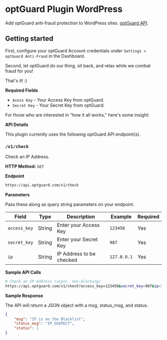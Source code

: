 # optGuard Plugin WordPress
Add optGuard anti-fraud protection to WordPress sites. [optGuard API](https://api.optguard.com/doc/).

## Getting started

First, configure your optGuard Account credentials under `Settings > optGuard Anti-Fraud` in the Dashboard.

Second, let optGuard do our thing, sit back, and relax while we combat fraud for you!

That's it! :)

**Required Fields**

- `Acess Key` - Your Access Key from optGuard.
- `Secret Key` - Your Secret Key from optGuard.

For those who are interested in "how it all works," here's some insight:

**API Details**

This plugin currently uses the following optGuard API endpoint(s).

### `/v1/check`

Check an IP Address.

**HTTP Method:** `GET`

**Endpoint**

```bash
https://api.optguard.com/v1/check
```

**Parameters**

Pass these along as query string parameters on your endpoint.

| Field       | Type   | Description                | Example     | Required |
|-------------|--------|----------------------------|-------------|----------|
| `access_key`| String | Enter your Access Key      | `123456`    | Yes      |
| `secret_key`| String | Enter your Secret Key      | `987`       | Yes      |
| `ip`        | String | IP Address to be checked   | `127.0.0.1` | Yes      |

**Sample API Calls**

```bash
# Check an IP Address (async, non-blocking)
https://api.optguard.com/v1/check?access_key=123456&secret_key=987&ip=127.0.0.1
```

**Sample Response**

The API will return a JSON object with a msg, status_msg, and status.

```json
{
    "msg": "IP is on the Blacklist",
    "status_msg": "IP_SUSPECT",
    "status": 1
}
```

